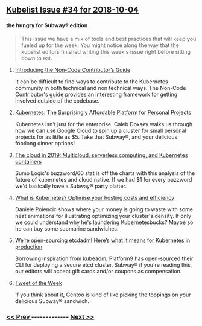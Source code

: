 ## [Kubelist Issue #34 for 2018-10-04](https://kubelist.com/issue/34)

#### the hungry for Subway® edition

> This issue we have a mix of tools and best practices that will keep you fueled up for the week. You might notice along the way that the kubelist editors finished writing this week&#39;s issue right before sitting down to eat.

1. [Introducing the Non-Code Contributor’s Guide](https://kubernetes.io/blog/2018/10/04/introducing-the-non-code-contributors-guide/)

    It can be difficult to find ways to contribute to the Kubernetes community in both technical and non technical ways. The Non-Code Contributor's guide provides an interesting framework for getting involved outside of the codebase.
1. [Kubernetes: The Surprisingly Affordable Platform for Personal Projects](http://www.doxsey.net/blog/kubernetes--the-surprisingly-affordable-platform-for-personal-projects)

    Kubernetes isn't just for the enterprise. Caleb Doxsey walks us through how we can use Google Cloud to spin up a cluster for small personal projects for as little as $5. Take that Subway®, and your delicious footlong dinner options!
1. [The cloud in 2019: Multicloud, serverless computing, and Kubernetes containers](https://www.techworld.com.au/article/647585/cloud-2019-multicloud-serverless-computing-kubernetes-containers/)

    Sumo Logic's buzzword/60 stat is off the charts with this analysis of the future of kubernetes and cloud native. If we had $1 for every buzzword we'd basically have a Subway® party platter.
1. [What is Kubernetes? Optimise your hosting costs and efficiency](https://itnext.io/what-is-kubernetes-c9c5bedb51f0)

    Daniele Polencic shows where your money is going to waste with some neat animations for illustrating optimizing your cluster's density. If only we could understand why he's laundering Kubernetesbucks? Maybe so he can buy some submarine sandwiches.
1. [We’re open-sourcing etcdadm! Here’s what it means for Kubernetes in production](https://platform9.com/blog/were-open-sourcing-etcdadm-heres-what-it-means-for-kubernetes-in-production/)

    Borrowing inspiration from kubeadm, Platform9 has open-sourced their CLI for deploying a secure etcd cluster. Subway® if you're reading this, our editors will accept gift cards and/or coupons as compensation.
1. [Tweet of the Week](https://twitter.com/olivergierke/status/1046762835030757377)

    If you think about it, Gentoo is kind of like picking the toppings on your delicious Subway® sandwich.

### [ << Prev ](kubelist-33.md) ------------- [ Next >> ](kubelist-35.md)